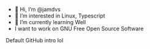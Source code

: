 - 👋 Hi, I’m @jamdvs
- 👀 I’m interested in Linux, Typescript
- 🌱 I’m currently learning Well 
- I want to work on GNU Free Open Source Software

Default GitHub intro lol
